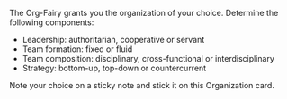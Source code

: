 The Org-Fairy grants you the organization of your choice. Determine the following components:

- Leadership: authoritarian, cooperative or servant
- Team formation: fixed or fluid
- Team composition: disciplinary, cross-functional or
  interdisciplinary
- Strategy: bottom-up, top-down or countercurrent

Note your choice on a sticky note and stick it on this Organization card.
